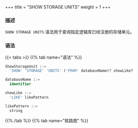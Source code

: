 +++
title = "SHOW STORAGE UNITS"
weight = 1
+++

### 描述

`SHOW STORAGE UNITS` 语法用于查询指定逻辑库已经注册的存储单元。

### 语法

{{< tabs >}}
{{% tab name="语法" %}}
```sql
ShowStorageUnit ::=
  'SHOW' 'STORAGE' 'UNITS' ('FROM' databaseName)? showLike?

databaseName ::=
  identifier

showLike ::=
  'LIKE' likePattern

likePattern ::=
  string
```
{{% /tab %}}
{{% tab name="铁路图" %}}
<iframe frameborder="0" name="diagram" id="diagram" width="100%" height="100%"></iframe>
{{% /tab %}}
{{< /tabs >}}

### 特别说明

- 未指定 `databaseName` 时，默认是当前使用的 `DATABASE`； 如未使用 `DATABASE` 则会提示 `No database selected`。

### 返回值说明

| 列                               | 说明                |
|---------------------------------|---------------------|
| name                            | 存储单元名称          |
| type                            | 存储单元类型          |
| host                            | 存储单元地址          |
| port                            | 存储单元端口          |
| db                              | 数据库名称            |
| connection_timeout_milliseconds | 连接超时时间（毫秒）    |
| idle_timeout_milliseconds       | 连接最大空闲时间（毫秒）|
| max_lifetime_milliseconds       | 连接最大生命周期（毫秒）|
| max_pool_size                   | 连接池最大连接数       |
| min_pool_size                   | 连接池最小连接数       |
| read_only                       | 只读标识              |
| other_attributes                | 其他连接参数           |

### 示例

- 查询当前逻辑库中的存储单元

```sql
mysql> SHOW STORAGE UNITS;
+------+-------+-----------+------+------+---------------------------------+---------------------------+---------------------------+---------------+---------------+-----------+--------------------------------------------------------------------------------------------------------------------------------------------------------------------------------------------------------------------------------------+
| name | type  | host      | port | db   | connection_timeout_milliseconds | idle_timeout_milliseconds | max_lifetime_milliseconds | max_pool_size | min_pool_size | read_only | other_attributes                                                                                                                                                                                                                     |
+------+-------+-----------+------+------+---------------------------------+---------------------------+---------------------------+---------------+---------------+-----------+--------------------------------------------------------------------------------------------------------------------------------------------------------------------------------------------------------------------------------------+
| ds_1 | MySQL | 127.0.0.1 | 3306 | db1  | 30000                           | 60000                     | 2100000                   | 50            | 1             | false     | {"healthCheckProperties":{},"initializationFailTimeout":1,"validationTimeout":5000,"keepaliveTime":0,"leakDetectionThreshold":0,"registerMbeans":false,"allowPoolSuspension":false,"autoCommit":true,"isolateInternalQueries":false} |
| ds_0 | MySQL | 127.0.0.1 | 3306 | db0  | 30000                           | 60000                     | 2100000                   | 50            | 1             | false     | {"healthCheckProperties":{},"initializationFailTimeout":1,"validationTimeout":5000,"keepaliveTime":0,"leakDetectionThreshold":0,"registerMbeans":false,"allowPoolSuspension":false,"autoCommit":true,"isolateInternalQueries":false} |
+------+-------+-----------+------+------+---------------------------------+---------------------------+---------------------------+---------------+---------------+-----------+--------------------------------------------------------------------------------------------------------------------------------------------------------------------------------------------------------------------------------------+
2 rows in set (0.01 sec)
```

- 查询指定逻辑库中的存储单元

```sql
mysql> SHOW STORAGE UNITS FROM sharding_db;
+------+-------+-----------+------+------+---------------------------------+---------------------------+---------------------------+---------------+---------------+-----------+--------------------------------------------------------------------------------------------------------------------------------------------------------------------------------------------------------------------------------------+
| name | type  | host      | port | db   | connection_timeout_milliseconds | idle_timeout_milliseconds | max_lifetime_milliseconds | max_pool_size | min_pool_size | read_only | other_attributes                                                                                                                                                                                                                     |
+------+-------+-----------+------+------+---------------------------------+---------------------------+---------------------------+---------------+---------------+-----------+--------------------------------------------------------------------------------------------------------------------------------------------------------------------------------------------------------------------------------------+
| ds_1 | MySQL | 127.0.0.1 | 3306 | db1  | 30000                           | 60000                     | 2100000                   | 50            | 1             | false     | {"healthCheckProperties":{},"initializationFailTimeout":1,"validationTimeout":5000,"keepaliveTime":0,"leakDetectionThreshold":0,"registerMbeans":false,"allowPoolSuspension":false,"autoCommit":true,"isolateInternalQueries":false} |
| ds_0 | MySQL | 127.0.0.1 | 3306 | db0  | 30000                           | 60000                     | 2100000                   | 50            | 1             | false     | {"healthCheckProperties":{},"initializationFailTimeout":1,"validationTimeout":5000,"keepaliveTime":0,"leakDetectionThreshold":0,"registerMbeans":false,"allowPoolSuspension":false,"autoCommit":true,"isolateInternalQueries":false} |
+------+-------+-----------+------+------+---------------------------------+---------------------------+---------------------------+---------------+---------------+-----------+--------------------------------------------------------------------------------------------------------------------------------------------------------------------------------------------------------------------------------------+
2 rows in set (0.01 sec)
```

- 使用 LIKE 子句查询存储单元

```sql
mysql> SHOW STORAGE UNITS LIKE '%_0';
+------+-------+-----------+------+------+---------------------------------+---------------------------+---------------------------+---------------+---------------+-----------+--------------------------------------------------------------------------------------------------------------------------------------------------------------------------------------------------------------------------------------+
| name | type  | host      | port | db   | connection_timeout_milliseconds | idle_timeout_milliseconds | max_lifetime_milliseconds | max_pool_size | min_pool_size | read_only | other_attributes                                                                                                                                                                                                                     |
+------+-------+-----------+------+------+---------------------------------+---------------------------+---------------------------+---------------+---------------+-----------+--------------------------------------------------------------------------------------------------------------------------------------------------------------------------------------------------------------------------------------+
| ds_0 | MySQL | 127.0.0.1 | 3306 | db0  | 30000                           | 60000                     | 2100000                   | 50            | 1             | false     | {"healthCheckProperties":{},"initializationFailTimeout":1,"validationTimeout":5000,"keepaliveTime":0,"leakDetectionThreshold":0,"registerMbeans":false,"allowPoolSuspension":false,"autoCommit":true,"isolateInternalQueries":false} |
+------+-------+-----------+------+------+---------------------------------+---------------------------+---------------------------+---------------+---------------+-----------+--------------------------------------------------------------------------------------------------------------------------------------------------------------------------------------------------------------------------------------+
1 rows in set (0.01 sec)
```

### 保留字

`SHOW`、`STORAGE`、`UNITS`、`FROM`、`LIKE`

### 相关链接

- [保留字](/cn/user-manual/shardingsphere-proxy/distsql/syntax/reserved-word/)